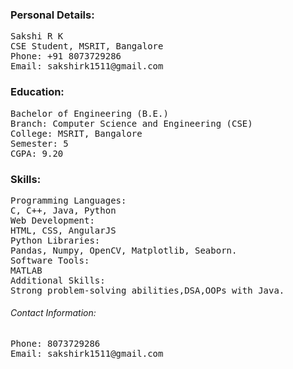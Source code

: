 
<h3>Personal Details:</h3>
<pre>
Sakshi R K
CSE Student, MSRIT, Bangalore
Phone: +91 8073729286
Email: sakshirk1511@gmail.com
</pre>


<h3>Education:</h3>
<pre>Bachelor of Engineering (B.E.)
Branch: Computer Science and Engineering (CSE)
College: MSRIT, Bangalore
Semester: 5
CGPA: 9.20  
</pre>

<h3>Skills:</h3>
<pre>
Programming Languages:
C, C++, Java, Python
Web Development:
HTML, CSS, AngularJS
Python Libraries:
Pandas, Numpy, OpenCV, Matplotlib, Seaborn.
Software Tools:
MATLAB
Additional Skills:
Strong problem-solving abilities,DSA,OOPs with Java.
</pre>
<h6>Contact Information:</h6>
<pre>
Phone: 8073729286
Email: sakshirk1511@gmail.com</pre>

